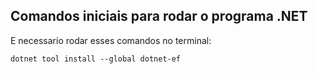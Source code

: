 ## Comandos iniciais para rodar o programa .NET

E necessario rodar esses comandos no terminal:

```
dotnet tool install --global dotnet-ef
```
